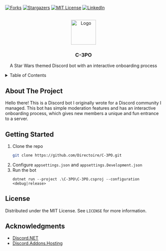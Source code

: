 <div id="top"></div>

[![Forks][forks-shield]][forks-url]
[![Stargazers][stars-shield]][stars-url]
[![MIT License][license-shield]][license-url]
[![LinkedIn][linkedin-shield]][linkedin-url]



<!-- PROJECT LOGO -->
<br />
<div align="center">
  <a href="https://github.com/Directoire/C-3PO">
    <img src="https://cdn.discordapp.com/avatars/921405951116972033/44725cc35687495594abe6e02608aac9.png?size=1024" alt="Logo" width="80" height="80">
  </a>

<h3 align="center">C-3PO</h3>

  <p align="center">
    A Star Wars themed Discord bot with an interactive onboarding process
  </p>
</div>



<!-- TABLE OF CONTENTS -->
<details>
  <summary>Table of Contents</summary>
  <ol>
    <li>
      <a href="#about-the-project">About The Project</a>
    </li>
    <li>
      <a href="#getting-started">Getting Started</a>
    </li>
    <li><a href="#license">License</a></li>
    <li><a href="#acknowledgments">Acknowledgments</a></li>
  </ol>
</details>



<!-- ABOUT THE PROJECT -->
## About The Project

Hello there! This is a Discord bot I originally wrote for a Discord community I managed. This bot has simple moderation features and has an interactive onboarding process, which gives new members a unique and fun entrance to a server.


<!-- GETTING STARTED -->
## Getting Started


1. Clone the repo
   ```sh
   git clone https://github.com/Directoire/C-3PO.git
   ```
2. Configure `appsettings.json` and `appsettings.Development.json`
3. Run the bot
    ```
    dotnet run --project .\C-3PO\C-3PO.csproj --configuration <debug|release>
    ```


<!-- LICENSE -->
## License

Distributed under the MIT License. See `LICENSE` for more information.


<!-- ACKNOWLEDGMENTS -->
## Acknowledgments

* [Discord.NET](https://github.com/discord-net/Discord.Net)
* [Discord.Addons.Hosting](https://github.com/Hawxy/Discord.Addons.Hosting)


[forks-shield]: https://img.shields.io/github/forks/Directoire/C-3PO.svg?style=flat
[forks-url]: https://github.com/Directoire/C-3PO/network/members
[stars-shield]: https://img.shields.io/github/stars/Directoire/C-3PO.svg?style=flat
[stars-url]: https://github.com/Directoire/C-3PO/stargazers
[license-shield]: https://img.shields.io/github/license/Directoire/C-3PO.svg?style=flat
[license-url]: https://github.com/Directoire/C-3PO/blob/master/LICENSE
[linkedin-shield]: https://img.shields.io/badge/-LinkedIn-black.svg?style=flat&logo=linkedin&colorB=555
[linkedin-url]: https://linkedin.com/in/hendrik-demir